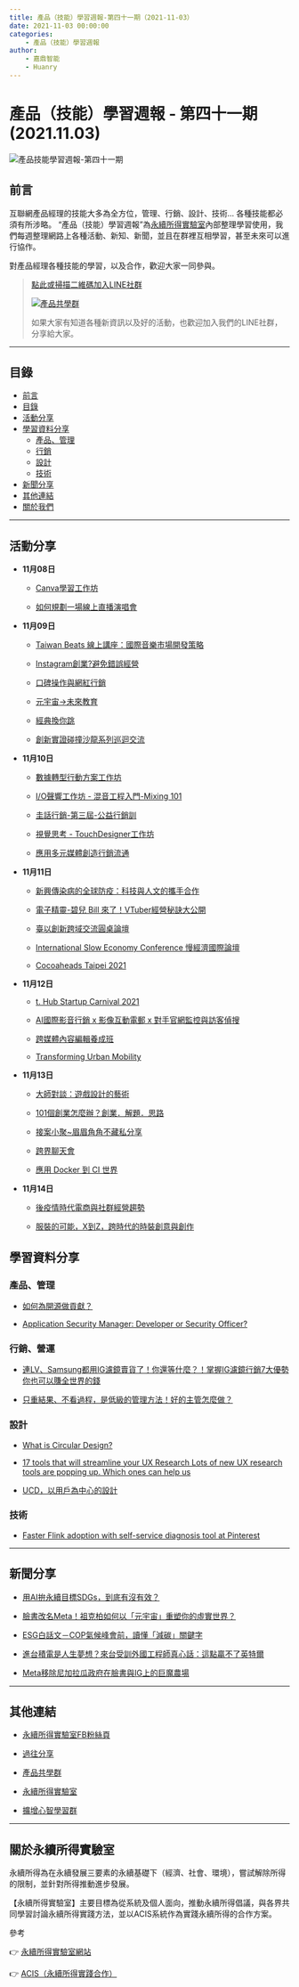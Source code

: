 ```yaml
---
title: 產品（技能）學習週報-第四十一期（2021-11-03）
date: 2021-11-03 00:00:00
categories:
	- 產品（技能）學習週報
author:
	- 嘉鼎智能
	- Huanry
---
```

# 產品（技能）學習週報 - 第四十一期 (2021.11.03)

![產品技能學習週報-第四十一期](/img/pm/41.png)

## 前言

互聯網產品經理的技能大多為全方位，管理、行銷、設計、技術... 各種技能都必須有所涉略。 “產品（技能）學習週報”為[永續所得實驗室](#關於永續所得實驗室)內部整理學習使用，我們每週整理網路上各種活動、新知、新聞，並且在群裡互相學習，甚至未來可以進行協作。

對產品經理各種技能的學習，以及合作，歡迎大家一同參與。

>[點此或掃描二維碼加入LINE社群](https://line.me/ti/g2/Dj4AkbdDsY6o4D_CdDUB6Q)
>
>[![產品共學群](/img/產品共學群.jpg)](https://line.me/ti/g2/Dj4AkbdDsY6o4D_CdDUB6Q)
>
>如果大家有知道各種新資訊以及好的活動，也歡迎加入我們的LINE社群，分享給大家。

---
## 目錄
- [前言](#前言)
- [目錄](#目錄)
- [活動分享](#活動分享)
- [學習資料分享](#學習資料分享)
	- [產品、管理](#產品、管理)
	- [行銷](#行銷、營運)
	- [設計](#設計)
	- [技術](#技術)
- [新聞分享](#新聞分享)
- [其他連結](#其他連結)
- [關於我們](#關於我們)

---
## 活動分享

- **11月08日**
	- [Canva學習工作坊](https://www.accupass.com/event/2110280454517128212100)

	- [如何規劃一場線上直播演唱會](https://www.accupass.com/event/2110270208441198141905)
- **11月09日**
	- [Taiwan Beats 線上講座：國際音樂市場開發策略](https://www.accupass.com/event/2110290311335339158210)

	- [Instagram創業?避免錯誤經營](https://www.accupass.com/event/2110281320291621071406)

	- [口碑操作與網紅行銷](https://www.accupass.com/event/2110210324498159350490)

	- [元宇宙→未來教育](https://www.accupass.com/event/2110280028481709733374)

	- [經典換你跳](https://www.accupass.com/event/2110260309061087938090)

	- [創新實證碰撞沙龍系列巡迴交流](https://www.accupass.com/event/2110290109461543703210)
- **11月10日**
	- [數據轉型行動方案工作坊](https://www.accupass.com/event/2110131246421821563252)

	- [I/O聲響工作坊 - 混音工程入門-Mixing 101](https://www.accupass.com/event/2110221449081788145050)

	- [圭話行銷-第三屆-公益行銷訓](https://www.accupass.com/event/2110181841037842265840)

	- [視覺思考 - TouchDesigner工作坊](https://www.accupass.com/event/2110261006591969068565)

	- [應用多元媒體創造行銷流通](https://www.accupass.com/event/2110270723461680006420)
- **11月11日**
	- [新興傳染病的全球防疫：科技與人文的攜手合作](https://www.accupass.com/event/2110200553462028267371)

	- [電子精靈-碧兒 Bill 來了！VTuber經營秘訣大公開](https://www.accupass.com/event/2110180423221668907636)

	- [臺以創新跨域交流圓桌論壇](https://www.accupass.com/event/2110130614064594198700)

	- [International Slow Economy Conference 慢經濟國際論壇](https://www.accupass.com/event/2110130944411418008252)

	- [Cocoaheads Taipei 2021](https://cocoaheads-taipei.kktix.cc/events/20211111)
- **11月12日**
	- [t. Hub Startup Carnival 2021](https://www.accupass.com/event/2110050248361224009003)

	- [AI國際影音行銷 x 影像互動電郵 x 對手官網監控與訪客偵搜](https://www.accupass.com/event/2110270325583184046070)

	- [跨媒體內容編輯養成班](https://www.accupass.com/event/2110210341551614434801)

	- [Transforming Urban Mobility](https://www.accupass.com/event/2110080635442091433019)
- **11月13日**
	- [大師對談：遊戲設計的藝術](https://www.accupass.com/event/2110050036368890871370)

	- [101個創業怎麼辦？創業．解題．思路](https://www.accupass.com/event/2110290420487336589100)

	- [接案小聚~眉眉角角不藏私分享](https://www.accupass.com/event/2110250413171097949867)

	- [跨界聊天會](https://www.accupass.com/event/2111011311106425092030)

	- [應用 Docker 到 CI 世界](https://agile-taichung.kktix.cc/events/meetup20211113)
- **11月14日**
	- [後疫情時代電商與社群經營趨勢](https://www.accupass.com/event/2110270604321174335400)

	- [服裝的可能，X到Z，跨時代的時裝創意與創作](https://www.accupass.com/event/2110280613091104306075)


## 學習資料分享
### 產品、管理

- [如何為開源做貢獻？](https://opensource.guide/zh-hant/how-to-contribute/)

- [Application Security Manager: Developer or Security Officer?](https://www.infoq.com/articles/application-security-manager-role/)

### 行銷、營運

- [連LV、Samsung都用IG濾鏡賣貨了！你還等什麼？！掌握IG濾鏡行銷7大優勢 你也可以賺全世界的錢](https://www.anywhere.today/why-instagram-ar-filter-is-the-future-for-instagram-marketing)

- [只重結果、不看過程，是低級的管理方法！好的主管怎麼做？](https://www.managertoday.com.tw/books/view/64034)


### 設計

- [What is Circular Design?](https://uxplanet.org/what-is-circular-design-72b0a148e33f)

- [17 tools that will streamline your UX Research
Lots of new UX research tools are popping up. Which ones can help us](https://uxdesign.cc/17-tools-that-will-streamline-your-ux-research-60b052d374f8)

- [UCD，以用戶為中心的設計](http://www.woshipm.com/ucd/251591.html)

### 技術

- [Faster Flink adoption with self-service diagnosis tool at Pinterest](https://medium.com/pinterest-engineering/faster-flink-adoption-with-self-service-diagnosis-tool-at-pinterest-50a07143f444)

---
## 新聞分享

- [用AI拚永續目標SDGs，到底有沒有效？](https://futurecity.cw.com.tw/article/2287)

- [臉書改名Meta！祖克柏如何以「元宇宙」重塑你的虛實世界？](https://www.gvm.com.tw/article/83709)

- [ESG白話文－COP氣候峰會前，讀懂「減碳」關鍵字](https://ubrand.udn.com/ubrand/story/12116/5852210)

- [進台積電是人生夢想？來台受訓外國工程師真心話：這點贏不了英特爾](https://buzzorange.com/techorange/2021/11/01/american-engineer-tsmc/)

- [Meta移除尼加拉瓜政府在臉書與IG上的巨魔農場](https://ithome.com.tw/news/147606)


---
## 其他連結

- [永續所得實驗室FB粉絲頁](https://www.facebook.com/%E6%B0%B8%E7%BA%8C%E6%89%80%E5%BE%97%E5%AF%A6%E9%A9%97%E5%AE%A4-102916798609139)

- [過往分享](/categories/產品（技能）學習週報)

- [產品共學群](https://line.me/ti/g2/Dj4AkbdDsY6o4D_CdDUB6Q?utm_source=invitation&utm_medium=link_copy&utm_campaign=default)

- [永續所得實驗室](https://line.me/ti/g2/asPFU-0w4o9MIRSBdb4gtg?utm_source=invitation&utm_medium=link_copy&utm_campaign=default)

- [擴增心智學習群](https://line.me/ti/g2/asPFU-0w4o9MIRSBdb4gtg?utm_source=invitation&utm_medium=link_copy&utm_campaign=default)

---

## 關於永續所得實驗室

永續所得為在永續發展三要素的永續基礎下（經濟、社會、環境），嘗試解除所得的限制，並針對所得推動進步發展。

【永續所得實驗室】主要目標為從系統及個人面向，推動永續所得倡議，與各界共同學習討論永續所得實踐方法，並以ACIS系統作為實踐永續所得的合作方案。

參考

👉 [永續所得實驗室網站](https://sustainable-income-lab.github.io/)

👉 [ACIS（永續所得實踐合作）](https://acis.magnific.biz/)